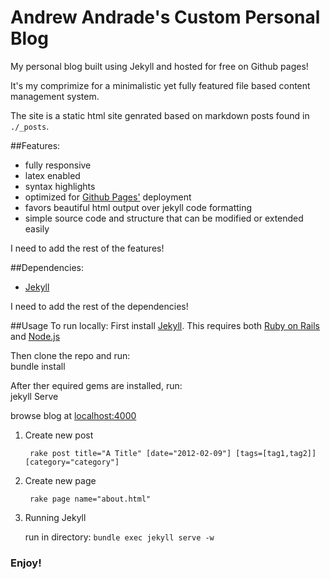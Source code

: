 # Andrew Andrade's Custom Personal Blog  

My personal blog built using Jekyll and hosted for free on Github pages!

It's my comprimize for a minimalistic yet fully featured file based content management system.

The site is a static html site genrated based on markdown posts found in `./_posts`.  

##Features:
* fully responsive
* latex enabled
* syntax highlights 
* optimized for [Github Pages'](https://pages.github.com/) deployment
* favors beautiful html output over jekyll code formatting 
* simple source code and structure that can be modified or extended easily

I need to add the rest of the features!

##Dependencies:
* [Jekyll](http://jekyllrb.com/)    

I need to add the rest of the dependencies!

##Usage
To run locally:
First install [Jekyll](http://jekyllrb.com/).  This requires both [Ruby on Rails](http://rubyonrails.org/) and [Node.js](https://nodejs.org/)

Then clone the repo and run:       
  bundle install    
    
After ther equired gems are installed, run:     
  jekyll Serve     

browse blog at [localhost:4000](http://localhost:4000)
1. Create new post 

		rake post title="A Title" [date="2012-02-09"] [tags=[tag1,tag2]] [category="category"]

2. Create new page 

		rake page name="about.html"

3. Running Jekyll

	run in directory: `bundle exec jekyll serve -w`    

### Enjoy!

